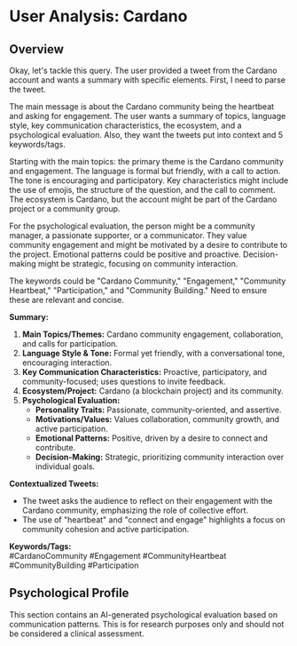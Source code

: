 # User Analysis: Cardano

## Overview

<think>
Okay, let's tackle this query. The user provided a tweet from the Cardano account and wants a summary with specific elements. First, I need to parse the tweet.

The main message is about the Cardano community being the heartbeat and asking for engagement. The user wants a summary of topics, language style, key communication characteristics, the ecosystem, and a psychological evaluation. Also, they want the tweets put into context and 5 keywords/tags.

Starting with the main topics: the primary theme is the Cardano community and engagement. The language is formal but friendly, with a call to action. The tone is encouraging and participatory. Key characteristics might include the use of emojis, the structure of the question, and the call to comment. The ecosystem is Cardano, but the account might be part of the Cardano project or a community group. 

For the psychological evaluation, the person might be a community manager, a passionate supporter, or a communicator. They value community engagement and might be motivated by a desire to contribute to the project. Emotional patterns could be positive and proactive. Decision-making might be strategic, focusing on community interaction.

The keywords could be "Cardano Community," "Engagement," "Community Heartbeat," "Participation," and "Community Building." Need to ensure these are relevant and concise.
</think>

**Summary:**  
1. **Main Topics/Themes:** Cardano community engagement, collaboration, and calls for participation.  
2. **Language Style & Tone:** Formal yet friendly, with a conversational tone, encouraging interaction.  
3. **Key Communication Characteristics:** Proactive, participatory, and community-focused; uses questions to invite feedback.  
4. **Ecosystem/Project:** Cardano (a blockchain project) and its community.  
5. **Psychological Evaluation:**  
   - **Personality Traits:** Passionate, community-oriented, and assertive.  
   - **Motivations/Values:** Values collaboration, community growth, and active participation.  
   - **Emotional Patterns:** Positive, driven by a desire to connect and contribute.  
   - **Decision-Making:** Strategic, prioritizing community interaction over individual goals.  

**Contextualized Tweets:**  
- The tweet asks the audience to reflect on their engagement with the Cardano community, emphasizing the role of collective effort.  
- The use of "heartbeat" and "connect and engage" highlights a focus on community cohesion and active participation.  

**Keywords/Tags:**  
#CardanoCommunity #Engagement #CommunityHeartbeat #CommunityBuilding #Participation

## Psychological Profile

This section contains an AI-generated psychological evaluation based on communication patterns. This is for research purposes only and should not be considered a clinical assessment.